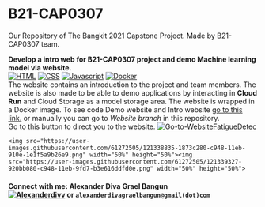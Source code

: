 # B21-CAP0307
Our Repository of The Bangkit 2021 Capstone Project. Made by B21-CAP0307 team.

__Develop a intro web for B21-CAP0307 project and demo Machine learning model via website.__<br>
   [![HTML](https://img.shields.io/badge/HTML5-E34F26?style=for-the-badge&logo=html5&logoColor=white)](https://html.com)
   [![CSS](https://img.shields.io/badge/CSS3-1572B6?style=for-the-badge&logo=css3&logoColor=white)](https://css.com)
   [![Javascript](https://img.shields.io/badge/JavaScript-F7DF1E?style=for-the-badge&logo=javascript&logoColor=black)](https://javascript.com)
   [![Docker](https://img.shields.io/badge/Docker-2CA5E0?style=for-the-badge&logo=docker&logoColor=white)](https://docker.com)
   <br>
   The website contains an introduction to the project and team members. The website is also made to be able to demo applications by interacting in __Cloud Run__ and Cloud Storage as a model storage area. The website is wrapped in a Docker image. To see code Demo website and Intro website [go to this link.](https://github.com/AdwityoSP/B21-CAP0307/tree/website) or manually you can go to _Website branch_ in this repository.
   <br>Go to this button to direct you to the website. 
   [![Go-to-WebsiteFatigueDetec](https://img.shields.io/badge/Made%20with-Markdown-1f425f.svg)](https://flaskapp-cr-v3-joiobrx3la-ue.a.run.app)
   
   
    <img src="https://user-images.githubusercontent.com/61272505/121338835-1873c280-c948-11eb-910e-1e1f5a9b26e9.png" width="50%" height="50%"><img src="https://user-images.githubusercontent.com/61272505/121339327-920bb080-c948-11eb-9fd7-b3e616ddfd0e.png" width="50%" height="50%">
#### Connect with me: **Alexander Diva Grael Bangun** <br>  [![Alexanderdivv](https://img.shields.io/badge/GitHub-100000?style=for-the-badge&logo=github&logoColor=white)](https://github.com/Alexanderdivv) or `alexanderdivagraelbangun@gmail(dot)com`
  
